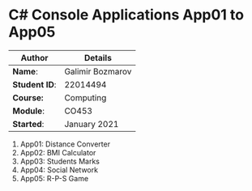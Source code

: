 # C# Console Applications App01 to App05
| Author | Details |
| ---- | ---- |
**Name**: | Galimir Bozmarov  |
**Student ID**: | 22014494 |
**Course:** | Computing |
**Module**: | CO453     |
**Started**: | January 2021 |    

1. App01: Distance Converter
2. App02: BMI Calculator
3. App03: Students Marks
4. App04: Social Network
5. App05: R-P-S Game
